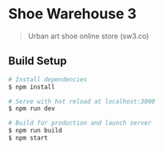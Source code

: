# Shoe Warehouse 3

> Urban art shoe online store (sw3.co)

## Build Setup

``` bash
# Install dependencies
$ npm install

# Serve with hot reload at localhost:3000
$ npm run dev

# Build for production and launch server
$ npm run build
$ npm start
```
